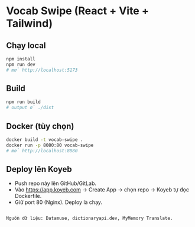 # Vocab Swipe (React + Vite + Tailwind)

## Chạy local
```bash
npm install
npm run dev
# mở http://localhost:5173
```

## Build
```bash
npm run build
# output ở ./dist
```

## Docker (tùy chọn)
```bash
docker build -t vocab-swipe .
docker run -p 8080:80 vocab-swipe
# mở http://localhost:8080
```

## Deploy lên Koyeb
- Push repo này lên GitHub/GitLab.
- Vào https://app.koyeb.com -> Create App -> chọn repo -> Koyeb tự đọc Dockerfile.
- Giữ port 80 (Nginx). Deploy là chạy.
```

Nguồn dữ liệu: Datamuse, dictionaryapi.dev, MyMemory Translate.
